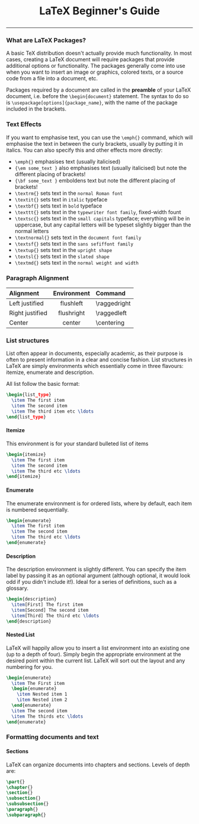 # <p align="center">LaTeX Beginner's Guide</p>
---

### What are LaTeX Packages?
A basic TeX distribution doesn't actually provide much functionality. In most cases, creating a LaTeX document will require packages that provide additional options or functionality. The packages generally come into use when you want to insert an image or graphics, colored texts, or a source code from a file into a document, etc.

Packages required by a document are called in the __preamble__ of your LaTeX document, i.e. before the `\begin{document}` statement. The syntax to do so is `\usepackage[options]{package_name}`, with the name of the package included in the brackets.

### Text Effects
If you want to emphasise text, you can use the `\emph{}` command, which will emphasise the text in between the curly brackets, usually by putting it in italics. You can also specify this and other effects more directly:

- `\emph{}` emphasises text (usually italicised)
- `{\em some_text }` also emphasises text (usually italicised) but note the different placing of brackets!
- `{\bf some_text }` emboldens text but note the different placing of brackets!
- `\textrm{}` sets text in the `normal Roman font`
- `\textit{}` sets text in `italic` typeface
- `\textbf{}` sets text in `bold` typeface
- `\texttt{}` sets text in the `typewriter font family`, fixed-width fount
- `\textsc{}` sets text in the `small capitals` typeface; everything will be in uppercase, but any capital letters will be typeset slightly bigger than the normal letters
- `\textnormal{}` sets text in the `document font family`
- `\textsf{}` sets text in the `sans sefiffont family`
- `\textup{}` sets text in the `upright shape`
- `\textsl{}` sets text in the `slated shape`
- `\textmd{}` sets text in the `normal weight and width`

### Paragraph Alignment

| Alignment         | Environment        | Command           |
| :---------------- | :----------------: | :---------------- |
| Left justified    | flushleft          | \raggedright      |
| Right justified   | flushright         | \raggedleft       |
| Center            | center             | \centering        |

### List structures
List often appear in documents, especially academic, as their purpose is often to present information in a clear and concise fashion. List structures in LaTeX are simply environments which essentially come in three flavours: itemize, enumerate and description.

All list follow the basic format:
```tex
\begin{list_type}
  \item The first item
  \item The second item
  \item The third item etc \ldots
\end{list_type}
```

#### Itemize
This environment is for your standard bulleted list of items

```tex
\begin{itemize}
  \item The first item
  \item The second item
  \item The third etc \ldots
\end{itemize}
```

#### Enumerate
The enumerate environment is for ordered lists, where by default, each item is numbered sequentially.

```tex
\begin{enumerate}
  \item The first item
  \item The second item
  \item The third etc \ldots
\end{enumerate}
```

#### Description
The description environment is slightly different. You can specify the item label by passing it as an optional argument (although optional, it would look odd if you didn't include it!). Ideal for a series of definitions, such as a glossary.

```tex
\begin{description}
  \item[First] The first item
  \item[Second] The second item
  \item[Third] The third etc \ldots
\end{description}
```

#### Nested List
LaTeX will happily allow you to insert a list environment into an existing one (up to a depth of four). Simply begin the appropriate environment at the desired point within the current list. LaTeX will sort out the layout and any numbering for you.

```tex
\begin{enumerate}
  \item The First item
  \begin{enumerate}
    \item Nested item 1
    \item Nested item 2
  \end{enumerate}
  \item The second item
  \item The thirds etc \ldots
\end{enumerate}
```


### Formatting documents and text
#### Sections
LaTeX can organize documents into chapters and sections. Levels of depth are:

```tex
\part{}
\chapter{}
\section{}
\subsection{}
\subsubsection{}
\paragraph{}
\subparagraph{}
```
